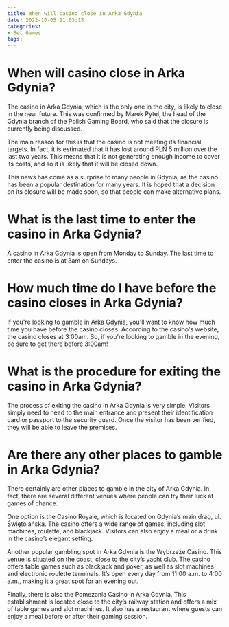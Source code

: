 ```yaml
---
title: When will casino close in Arka Gdynia
date: 2022-10-05 11:03:15
categories:
- Bet Games
tags:
---
```



#  When will casino close in Arka Gdynia?

The casino in Arka Gdynia, which is the only one in the city, is likely to close in the near future. This was confirmed by Marek Pytel, the head of the Gdynia branch of the Polish Gaming Board, who said that the closure is currently being discussed.

The main reason for this is that the casino is not meeting its financial targets. In fact, it is estimated that it has lost around PLN 5 million over the last two years. This means that it is not generating enough income to cover its costs, and so it is likely that it will be closed down.

This news has come as a surprise to many people in Gdynia, as the casino has been a popular destination for many years. It is hoped that a decision on its closure will be made soon, so that people can make alternative plans.

#  What is the last time to enter the casino in Arka Gdynia?

A casino in Arka Gdynia is open from Monday to Sunday. The last time to enter the casino is at 3am on Sundays.

#  How much time do I have before the casino closes in Arka Gdynia?

If you're looking to gamble in Arka Gdynia, you'll want to know how much time you have before the casino closes. According to the casino's website, the casino closes at 3:00am. So, if you're looking to gamble in the evening, be sure to get there before 3:00am!

#  What is the procedure for exiting the casino in Arka Gdynia? 

The process of exiting the casino in Arka Gdynia is very simple. Visitors simply need to head to the main entrance and present their identification card or passport to the security guard. Once the visitor has been verified, they will be able to leave the premises.

#  Are there any other places to gamble in Arka Gdynia?

There certainly are other places to gamble in the city of Arka Gdynia. In fact, there are several different venues where people can try their luck at games of chance.

One option is the Casino Royale, which is located on Gdynia’s main drag, ul. Świętojańska. The casino offers a wide range of games, including slot machines, roulette, and blackjack. Visitors can also enjoy a meal or a drink in the casino’s elegant setting.

Another popular gambling spot in Arka Gdynia is the Wybrzeże Casino. This venue is situated on the coast, close to the city’s yacht club. The casino offers table games such as blackjack and poker, as well as slot machines and electronic roulette terminals. It’s open every day from 11:00 a.m. to 4:00 a.m., making it a great spot for an evening out.

Finally, there is also the Pomezania Casino in Arka Gdynia. This establishment is located close to the city’s railway station and offers a mix of table games and slot machines. It also has a restaurant where guests can enjoy a meal before or after their gaming session.